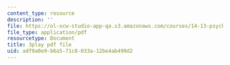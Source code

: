 ```yaml
---
content_type: resource
description: ''
file: https://ol-ocw-studio-app-qa.s3.amazonaws.com/courses/14-13-psychology-and-economics-spring-2020/adf9a0e9b6a571c8033a12be4ab499d2_iNqssktTto.pdf
file_type: application/pdf
resourcetype: Document
title: 3play pdf file
uid: adf9a0e9-b6a5-71c8-033a-12be4ab499d2
---
```

